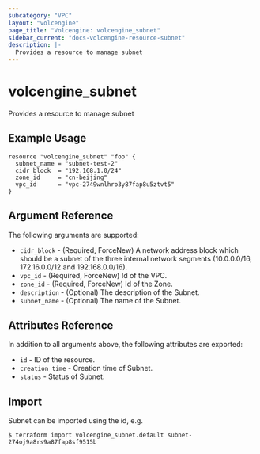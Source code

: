```yaml
---
subcategory: "VPC"
layout: "volcengine"
page_title: "Volcengine: volcengine_subnet"
sidebar_current: "docs-volcengine-resource-subnet"
description: |-
  Provides a resource to manage subnet
---
```

# volcengine_subnet
Provides a resource to manage subnet
## Example Usage
```hcl
resource "volcengine_subnet" "foo" {
  subnet_name = "subnet-test-2"
  cidr_block  = "192.168.1.0/24"
  zone_id     = "cn-beijing"
  vpc_id      = "vpc-2749wnlhro3y87fap8u5ztvt5"
}
```
## Argument Reference
The following arguments are supported:
* `cidr_block` - (Required, ForceNew) A network address block which should be a subnet of the three internal network segments (10.0.0.0/16, 172.16.0.0/12 and 192.168.0.0/16).
* `vpc_id` - (Required, ForceNew) Id of the VPC.
* `zone_id` - (Required, ForceNew) Id of the Zone.
* `description` - (Optional) The description of the Subnet.
* `subnet_name` - (Optional) The name of the Subnet.

## Attributes Reference
In addition to all arguments above, the following attributes are exported:
* `id` - ID of the resource.
* `creation_time` - Creation time of Subnet.
* `status` - Status of Subnet.


## Import
Subnet can be imported using the id, e.g.
```
$ terraform import volcengine_subnet.default subnet-274oj9a8rs9a87fap8sf9515b
```

